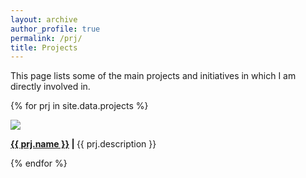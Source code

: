 ```yaml
---
layout: archive
author_profile: true
permalink: /prj/
title: Projects
---
```


This page lists some of the main projects and initiatives in which I am directly involved in.

{% for prj in site.data.projects %}
<div class="prj">
    <img src="{{ prj.img }}" />
    <p>
        <strong><a href="{{ prj.url }}">{{ prj.name }}</a> | </strong> 
        {{ prj.description }}
    </p>
</div>
{% endfor %}